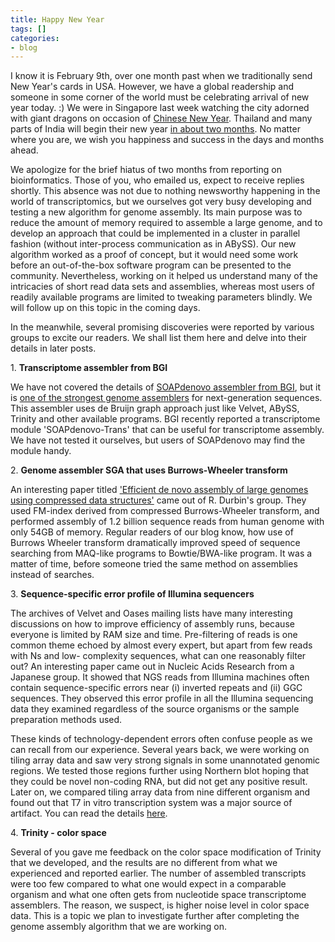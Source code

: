 ```yaml
---
title: Happy New Year
tags: []
categories:
- blog
---
```

I know it is February 9th, over one month past when we traditionally send New
Year's cards in USA. However, we have a global readership and someone in some
corner of the world must be celebrating arrival of new year today. :) We were
in Singapore last week watching the city adorned with giant dragons on
occasion of [Chinese New Year](http://www.chinapage.com/newyear.html).
Thailand and many parts of India will begin their new year [in about two
months](http://en.wikipedia.org/wiki/Pohela_Boishakh). No matter where you
are, we wish you happiness and success in the days and months ahead.
<!--more-->

We apologize for the brief hiatus of two months from reporting on
bioinformatics. Those of you, who emailed us, expect to receive replies
shortly. This absence was not due to nothing newsworthy happening in the world
of transcriptomics, but we ourselves got very busy developing and testing a
new algorithm for genome assembly. Its main purpose was to reduce the amount
of memory required to assemble a large genome, and to develop an approach that
could be implemented in a cluster in parallel fashion (without inter-process
communication as in ABySS). Our new algorithm worked as a proof of concept,
but it would need some work before an out-of-the-box software program can be
presented to the community. Nevertheless, working on it helped us understand
many of the intricacies of short read data sets and assemblies, whereas most
users of readily available programs are limited to tweaking parameters
blindly. We will follow up on this topic in the coming days.

In the meanwhile, several promising discoveries were reported by various
groups to excite our readers. We shall list them here and delve into their
details in later posts.

1\. **Transcriptome assembler from BGI**

We have not covered the details of [SOAPdenovo assembler from
BGI](http://soap.genomics.org.cn/soapdenovo.html), but it is [one of the
strongest genome
assemblers](http://genome.cshlp.org/content/genome/21/12/2224.full.html) for
next-generation sequences. This assembler uses de Bruijn graph approach just
like Velvet, ABySS, Trinity and other available programs. BGI recently
reported a transcriptome module 'SOAPdenovo-Trans' that can be useful for
transcriptome assembly. We have not tested it ourselves, but users of
SOAPdenovo may find the module handy.

2\. **Genome assembler SGA that uses Burrows-Wheeler transform**

An interesting paper titled ['Efficient de novo assembly of large genomes
using compressed data
structures'](http://genome.cshlp.org/content/early/2012/01/22/gr.126953.111)
came out of R. Durbin's group. They used FM-index derived from compressed
Burrows-Wheeler transform, and performed assembly of 1.2 billion sequence
reads from human genome with only 54GB of memory. Regular readers of our blog
know, how use of Burrows Wheeler transform dramatically improved speed of
sequence searching from MAQ-like programs to Bowtie/BWA-like program. It was a
matter of time, before someone tried the same method on assemblies instead of
searches.

3\. **Sequence-specific error profile of Illumina sequencers**

The archives of Velvet and Oases mailing lists have many interesting
discussions on how to improve efficiency of assembly runs, because everyone is
limited by RAM size and time. Pre-filtering of reads is one common theme
echoed by almost every expert, but apart from few reads with Ns and low-
complexity sequences, what can one reasonably filter out? An interesting paper
came out in Nucleic Acids Research from a Japanese group. It showed that NGS
reads from Illumina machines often contain sequence-specific errors near (i)
inverted repeats and (ii) GGC sequences. They observed this error profile in
all the Illumina sequencing data they examined regardless of the source
organisms or the sample preparation methods used.

These kinds of technology-dependent errors often confuse people as we can
recall from our experience. Several years back, we were working on tiling
array data and saw very strong signals in some unannotated genomic regions. We
tested those regions further using Northern blot hoping that they could be
novel non-coding RNA, but did not get any positive result. Later on, we
compared tiling array data from nine different organism and found out that T7
in vitro transcription system was a major source of artifact. You can read the
details
[here](http://www.febsletters.org/article/S0014-5793\(07\)00681-3/abstract).

4\. **Trinity - color space**

Several of you gave me feedback on the color space modification of Trinity
that we developed, and the results are no different from what we experienced
and reported earlier. The number of assembled transcripts were too few
compared to what one would expect in a comparable organism and what one often
gets from nucleotide space transcriptome assemblers. The reason, we suspect,
is higher noise level in color space data. This is a topic we plan to
investigate further after completing the genome assembly algorithm that we are
working on.

